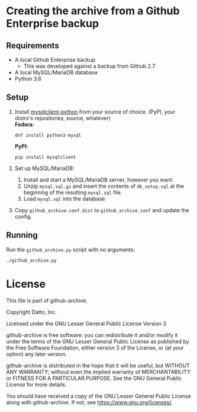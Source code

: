 # Creating the archive from a Github Enterprise backup

## Requirements

* A local Github Enterprise backup
    * This was developed against a backup from Github 2.7
* A local MySQL/MariaDB database
* Python 3.6

## Setup

1. Install [mysqlclient-python](https://github.com/PyMySQL/mysqlclient-python) from your source of
   choice. (PyPI, your distro's repositories, source, whatever)  
   **Fedora:**
   ```
   dnf install python3-mysql
   ```
   **PyPI:**
   ```
   pip install mysqlclient
   ```

1. Set up MySQL/MariaDB:
    1. Install and start a MySQL/MariaDB server, however you want.
    2. Unzip `mysql.sql.gz` and insert the contents of `db_setup.sql` at the
       beginning of the resulting `mysql.sql` file.
    3. Load `mysql.sql` into the database

1. Copy `github_archive.conf.dist` to `github_archive.conf` and update the config.

## Running
Run the `github_archive.py` script with no arguments:
```
./github_archive.py
```

# License

This file is part of github-archive.

Copyright Datto, Inc.

Licensed under the GNU Lesser General Public License Version 3

github-archive is free software: you can redistribute it and/or modify
it under the terms of the GNU Lesser General Public License as published by
the Free Software Foundation, either version 3 of the License, or
(at your option) any later version.

github-archive is distributed in the hope that it will be useful,
but WITHOUT ANY WARRANTY; without even the implied warranty of
MERCHANTABILITY or FITNESS FOR A PARTICULAR PURPOSE.  See the
GNU General Public License for more details.

You should have received a copy of the GNU Lesser General Public License
along with github-archive.  If not, see <https://www.gnu.org/licenses/>.
